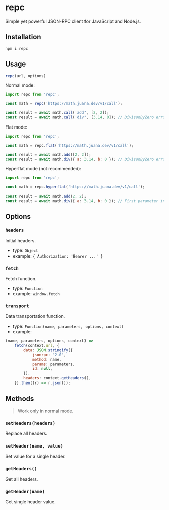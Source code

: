 # repc

Simple yet powerful JSON-RPC client for JavaScript and Node.js.

## Installation

```shell
npm i repc
```

## Usage

```javascript
repc(url, options)
```

Normal mode:

```javascript
import repc from 'repc';

const math = repc('https://math.juana.dev/v1/call');

const result = await math.call('add', [2, 2]);
const result = await math.call('div', [3.14, 0]); // DivisonByZero error
```

Flat mode:

```javascript
import repc from 'repc';

const math = repc.flat('https://math.juana.dev/v1/call');

const result = await math.add([2, 2]);
const result = await math.div({ a: 3.14, b: 0 }); // DivisonByZero error
```

Hyperflat mode (not recommended):

```javascript
import repc from 'repc';

const math = repc.hyperflat('https://math.juana.dev/v1/call');

const result = await math.add(2, 2);
const result = await math.div({ a: 3.14, b: 0 }); // First parameter invalid type error
```

## Options

### `headers`

Initial headers.

- type: `Object`
- example: `{ Authorization: 'Bearer ...' }`

### `fetch`

Fetch function.

- type: `Function`
- example: `window.fetch`

### `transport`

Data transportation function.

- type: `Function(name, parameters, options, context)`
- example:

```javascript
(name, parameters, options, context) =>
    fetch(context.url, {
        data: JSON.stringify({
            jsonrpc: "2.0",
            method: name,
            params: parameters,
            id: null,
        }),
        headers: context.getHeaders(),
    }).then((r) => r.json());
```

## Methods

> Work only in normal mode.

### `setHeaders(headers)`

Replace all headers.

### `setHeader(name, value)`

Set value for a single header.

### `getHeaders()`

Get all headers.

### `getHeader(name)`

Get single header value.
